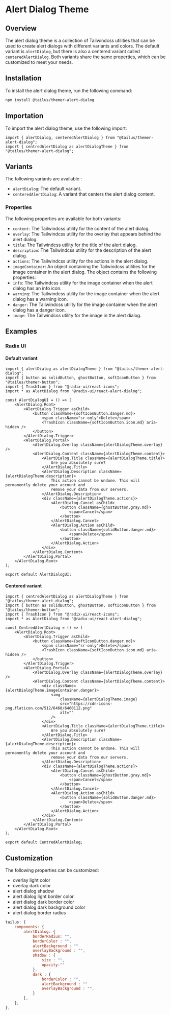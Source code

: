 # Alert Dialog Theme

## Overview

The alert dialog theme is a collection of Tailwindcss utilities that can be used to create alert dialogs with different variants and colors. The default variant is `alertDialog`, but there is also a centered variant called `centeredAlertDialog`. Both variants share the same properties, which can be customized to meet your needs.

## Installation

To install the alert dialog theme, run the following command:

```bash
npm install @tailus/themer-alert-dialog
```

## Importation

To import the alert dialog theme, use the following import:

```tsx
import { alertDialog, centeredAlertDialog } from "@tailus/themer-alert-dialog";
import { centredAlertDialog as alertDialogTheme } from "@tailus/themer-alert-dialog";
```

## Variants

The following variants are available :

-   `alertDialog`: The default variant.
-   `centeredAlertDialog`: A variant that centers the alert dialog content.

### Properties

The following properties are available for both variants:

-   `content`: The Tailwindcss utility for the content of the alert dialog.
-   `overlay`: The Tailwindcss utility for the overlay that appears behind the alert dialog.
-   `title`: The Tailwindcss utility for the title of the alert dialog.
-   `description`: The Tailwindcss utility for the description of the alert dialog.
-   `actions`: The Tailwindcss utility for the actions in the alert dialog.
-   `imageContainer`: An object containing the Tailwindcss utilities for the image container in the alert dialog. The object contains the following properties:
-   `info`: The Tailwindcss utility for the image container when the alert dialog has an info icon.
-   `warning`: The Tailwindcss utility for the image container when the alert dialog has a warning icon.
-   `danger`: The Tailwindcss utility for the image container when the alert dialog has a danger icon.
-   `image`: The Tailwindcss utility for the image in the alert dialog.

## Examples

### Radix UI

#### Default variant

```tsx
import { alertDialog as alertDialogTheme } from "@tailus/themer-alert-dialog";
import { button as solidButton, ghostButton, softIconButton } from "@tailus/themer-button";
import { TrashIcon } from "@radix-ui/react-icons";
import * as AlertDialog from "@radix-ui/react-alert-dialog";

const AlertDialogUI = () => (
    <AlertDialog.Root>
        <AlertDialog.Trigger asChild>
            <button className={softIconButton.danger.md}>
                <span className="sr-only">Delete</span>
                <TrashIcon className={softIconButton.icon.md} aria-hidden />
            </button>
        </AlertDialog.Trigger>
        <AlertDialog.Portal>
            <AlertDialog.Overlay className={alertDialogTheme.overlay} />
            <AlertDialog.Content className={alertDialogTheme.content}>
                <AlertDialog.Title className={alertDialogTheme.title}>
                    Are you absolutely sure?
                </AlertDialog.Title>
                <AlertDialog.Description className={alertDialogTheme.description}>
                    This action cannot be undone. This will permanently delete your account and
                    remove your data from our servers.
                </AlertDialog.Description>
                <div className={alertDialogTheme.actions}>
                    <AlertDialog.Cancel asChild>
                        <button className={ghostButton.gray.md}>
                            <span>Cancel</span>
                        </button>
                    </AlertDialog.Cancel>
                    <AlertDialog.Action asChild>
                        <button className={solidButton.danger.md}>
                            <span>Delete</span>
                        </button>
                    </AlertDialog.Action>
                </div>
            </AlertDialog.Content>
        </AlertDialog.Portal>
    </AlertDialog.Root>
);

export default AlertDialogUI;
```

#### Centered variant

```tsx
import { centredAlertDialog as alertDialogTheme } from "@tailus/themer-alert-dialog";
import { button as solidButton, ghostButton, softIconButton } from "@tailus/themer-button";
import { TrashIcon } from "@radix-ui/react-icons";
import * as AlertDialog from "@radix-ui/react-alert-dialog";

const CentredAlertDialog = () => (
    <AlertDialog.Root>
        <AlertDialog.Trigger asChild>
            <button className={softIconButton.danger.md}>
                <span className="sr-only">Delete</span>
                <TrashIcon className={softIconButton.icon.md} aria-hidden />
            </button>
        </AlertDialog.Trigger>
        <AlertDialog.Portal>
            <AlertDialog.Overlay className={alertDialogTheme.overlay} />
            <AlertDialog.Content className={alertDialogTheme.content}>
                <div className={alertDialogTheme.imageContainer.danger}>
                    <img
                        className={alertDialogTheme.image}
                        src="https://cdn-icons-png.flaticon.com/512/6460/6460112.png"
                        alt=""
                    />
                </div>
                <AlertDialog.Title className={alertDialogTheme.title}>
                    Are you absolutely sure?
                </AlertDialog.Title>
                <AlertDialog.Description className={alertDialogTheme.description}>
                    This action cannot be undone. This will permanently delete your account and
                    remove your data from our servers.
                </AlertDialog.Description>
                <div className={alertDialogTheme.actions}>
                    <AlertDialog.Cancel asChild>
                        <button className={ghostButton.gray.md}>
                            <span>Cancel</span>
                        </button>
                    </AlertDialog.Cancel>
                    <AlertDialog.Action asChild>
                        <button className={solidButton.danger.md}>
                            <span>Delete</span>
                        </button>
                    </AlertDialog.Action>
                </div>
            </AlertDialog.Content>
        </AlertDialog.Portal>
    </AlertDialog.Root>
);

export default CentredAlertDialog;
```

## Customization

The following properties can be customized:

-   overlay light color
-   overlay dark color
-   alert dialog shadow
-   alert dialog light border color
-   alert dialog dark border color
-   alert dialog dark background color
-   alert dialog border radius

```js
tailus: {
    components: {
        alertDialog: {
            borderRadius: "",
            borderColor : "",
            alertBackground : ""
            overlayBackground : "",
            shadow : {
                size : "",
                opacity:""
            },
            dark : {
                borderColor : "",
                alertBackground : ""
                overlayBackground : "",
            }
        },
    },
},
```
